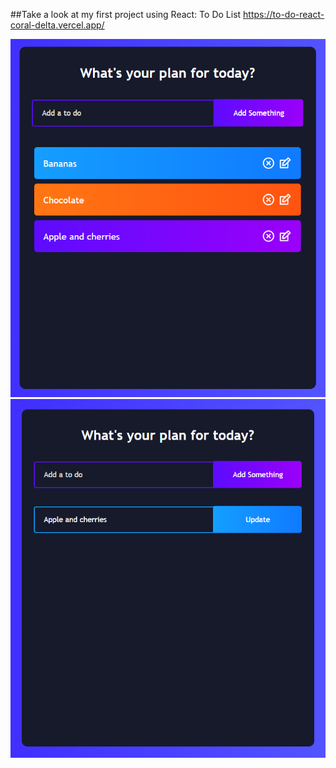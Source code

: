##Take a look at my first project using React: 
To Do List https://to-do-react-coral-delta.vercel.app/

![firstpage](/src/assets/image.png)
![editlist](/src/assets/mainlist.png)
